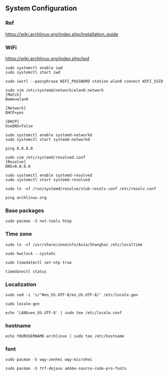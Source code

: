 ## System Configuration

### Ref

https://wiki.archlinux.org/index.php/Installation_guide

### WiFi

https://wiki.archlinux.org/index.php/Iwd

```
sudo systemctl enable iwd
sudo systemctl start iwd

sudo iwctl --passphrase WIFI_PASSWORD station wlan0 connect WIFI_SSID
```

```
sudo vim /etc/systemd/network/wlan0.network
[Match]
Name=wlan0

[Network]
DHCP=yes

[DHCP]
UseDNS=false

sudo systemctl enable systemd-networkd
sudo systemctl start systemd-networkd

ping 8.8.8.8
```

```
sudo vim /etc/systemd/resolved.conf
[Resolve]
DNS=8.8.8.8

sudo systemctl enable systemd-resolved
sudo systemctl start systemd-resolved

sudo ln -sf /run/systemd/resolve/stub-resolv.conf /etc/resolv.conf

ping archlinux.org
```

### Base packages

```
sudo pacman -S net-tools htop
```

### Time zone

```
sudo ln -sf /usr/share/zoneinfo/Asia/Shanghai /etc/localtime

sudo hwclock --systohc
```

```
sudo timedatectl set-ntp true

timedatectl status
```

### Localization

```
sudo sed -i 's/^#en_US.UTF-8/en_US.UTF-8/' /etc/locale.gen

sudo locale-gen
```

```
echo 'LANG=en_US.UTF-8' | sudo tee /etc/locale.conf
```

### hostname

```
echo YOURUSERNAME-archlinux | sudo tee /etc/hostname
```

### font

```
sudo pacman -S wqy-zenhei wqy-microhei

sudo pacman -S ttf-dejavu adobe-source-code-pro-fonts
```

